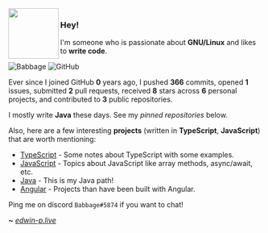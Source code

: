<img align="left" width="100px" src="https://cdn-icons-png.flaticon.com/512/226/226777.png">

### Hey!

I'm someone who is passionate about **GNU/Linux** and likes to **write code**.

![Babbage](https://img.shields.io/badge/M8--Babbage-%C2%A1Howdy!-lightgrey)
![GitHub](https://shields.io/github/followers/M8-Babbage?label=Follow)


Ever since I joined GitHub **0** years ago, I pushed **366** commits, opened **1** issues, submitted **2** pull requests, received **8** stars across **6** personal projects, and contributed to **3** public repositories.

I mostly write **Java** these days. See my _pinned repositories_ below.

Also, here are a few interesting **projects** (written in **TypeScript**, **JavaScript**) that are worth mentioning:

- [TypeScript](https://github.com/M8-Babbage/Notes/tree/main/typescript) - Some notes about TypeScript with some examples.
- [JavaScript](https://github.com/M8-Babbage/Notes/tree/main/javascript) - Topics about JavaScript like array methods, async/await, etc.
- [Java](https://github.com/M8-Babbage/Java) - This is my Java path!
- [Angular](https://github.com/M8-Babbage/Angular) - Projects than have been built with Angular.

Ping me on discord `Babbage#5874` if you want to chat!

**~** [_edwin-p.live_](https://edwin-p.live/)
